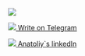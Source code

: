<img src="https://u.jimcdn.com/cms/o/s5a799563da949f43/emotion/crop/header.jpg?t=1318437784">

<a href="https://t.me/a_sid_ks"><img src="https://github.com/sidhtc510/githubSettings/blob/main/linkedin.png"> Write on Telegram</a>

<a href="https://www.linkedin.com/in/sidhtc510/"><img src="https://github.com/sidhtc510/githubSettings/blob/main/linkedin.png"> Anatoliy`s linkedIn</a>
